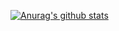 [![Anurag's github stats](https://github-readme-stats.vercel.app/api?username=xumengqiang&show_icons=true&theme=radical)](https://github.com/anuraghazra/github-readme-stats)
